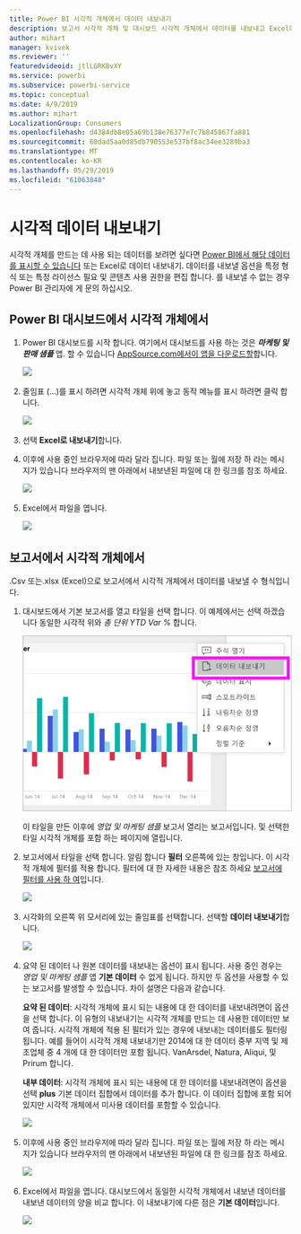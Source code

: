 ```yaml
---
title: Power BI 시각적 개체에서 데이터 내보내기
description: 보고서 시각적 개체 및 대시보드 시각적 개체에서 데이터를 내보내고 Excel에서 봅니다.
author: mihart
manager: kvivek
ms.reviewer: ''
featuredvideoid: jtlLGRKBvXY
ms.service: powerbi
ms.subservice: powerbi-service
ms.topic: conceptual
ms.date: 4/9/2019
ms.author: mihart
LocalizationGroup: Consumers
ms.openlocfilehash: d4384db8e05a69b138e76377e7c7b845867fa881
ms.sourcegitcommit: 60dad5aa0d85db790553e537bf8ac34ee3289ba3
ms.translationtype: MT
ms.contentlocale: ko-KR
ms.lasthandoff: 05/29/2019
ms.locfileid: "61063848"
---
```

# <a name="export-data-from-visual"></a>시각적 데이터 내보내기
시각적 개체를 만드는 데 사용 되는 데이터를 보려면 싶다면 [Power BI에서 해당 데이터를 표시할 수 있습니다](end-user-show-data.md) 또는 Excel로 데이터 내보내기. 데이터를 내보낼 옵션을 특정 형식 또는 특정 라이선스 필요 및 콘텐츠 사용 권한을 편집 합니다. 를 내보낼 수 없는 경우 Power BI 관리자에 게 문의 하십시오. 

## <a name="from-a-visual-on-a-power-bi-dashboard"></a>Power BI 대시보드에서 시각적 개체에서

1. Power BI 대시보드를 시작 합니다. 여기에서 대시보드를 사용 하는 것은 ***마케팅 및 판매 샘플*** 앱. 할 수 있습니다 [AppSource.com에서이 앱을 다운로드할](https://appsource.microsoft.com/en-us/product/power-bi/microsoft-retail-analysis-sample.salesandmarketingsample-preview?flightCodes=e2b06c7a-a438-4d99-9eb6-4324ce87f282)합니다.

    ![](media/end-user-export/power-bi-dashboard.png)

2. 줄임표 (...)를 표시 하려면 시각적 개체 위에 놓고 동작 메뉴를 표시 하려면 클릭 합니다.

    ![](media/end-user-export/power-bi-dashboard-export-visual.png)

3. 선택 **Excel로 내보내기**합니다.

4. 이후에 사용 중인 브라우저에 따라 달라 집니다. 파일 또는 월에 저장 하 라는 메시지가 있습니다 브라우저의 맨 아래에서 내보낸된 파일에 대 한 링크를 참조 하세요. 

    ![](media/end-user-export/power-bi-export-browser.png)

5. Excel에서 파일을 엽니다.  

    ![](media/end-user-export/power-bi-excel.png)


## <a name="from-a-visual-in-a-report"></a>보고서에서 시각적 개체에서
.Csv 또는.xlsx (Excel)으로 보고서에서 시각적 개체에서 데이터를 내보낼 수 형식입니다. 

1. 대시보드에서 기본 보고서를 열고 타일을 선택 합니다.  이 예제에서는 선택 하겠습니다 동일한 시각적 위와 *총 단위 YTD Var %* 합니다. 

    ![](media/end-user-export/power-bi-export-report.png)

    이 타일을 만든 이후에 *영업 및 마케팅 샘플* 보고서 열리는 보고서입니다. 및 선택한 타일 시각적 개체를 포함 하는 페이지에 열립니다. 

2. 보고서에서 타일을 선택 합니다. 알림 합니다 **필터** 오른쪽에 있는 창입니다. 이 시각적 개체에 필터를 적용 합니다. 필터에 대 한 자세한 내용은 참조 하세요 [보고서에 필터를 사용 하 여](end-user-report-filter.md)입니다.

    ![](media/end-user-export/power-bi-export-filters.png)


3. 시각화의 오른쪽 위 모서리에 있는 줄임표를 선택합니다. 선택할 **데이터 내보내기**합니다.

    ![](media/end-user-export/power-bi-export-report2.png)

4. 요약 된 데이터 나 원본 데이터를 내보내는 옵션이 표시 됩니다. 사용 중인 경우는 *영업 및 마케팅 샘플* 앱 **기본 데이터** 수 없게 됩니다. 하지만 두 옵션을 사용할 수 있는 보고서를 발생할 수 있습니다. 차이 설명은 다음과 같습니다.

    **요약 된 데이터**: 시각적 개체에 표시 되는 내용에 대 한 데이터를 내보내려면이 옵션을 선택 합니다.  이 유형의 내보내기는 시각적 개체를 만드는 데 사용한 데이터만 보여 줍니다. 시각적 개체에 적용 된 필터가 있는 경우에 내보내는 데이터를도 필터링 됩니다. 예를 들어이 시각적 개체 내보내기만 2014에 대 한 데이터 중부 지역 및 제조업체 중 4 개에 대 한 데이터만 포함 됩니다. VanArsdel, Natura, Aliqui, 및 Prirum 합니다.
  

    **내부 데이터**: 시각적 개체에 표시 되는 내용에 대 한 데이터를 내보내려면이 옵션을 선택 **plus** 기본 데이터 집합에서 데이터를 추가 합니다.  이 데이터 집합에 포함 되어 있지만 시각적 개체에서 미사용 데이터를 포함할 수 있습니다. 

    ![](media/end-user-export/power-bi-export-report3.png)

5. 이후에 사용 중인 브라우저에 따라 달라 집니다. 파일 또는 월에 저장 하 라는 메시지가 있습니다 브라우저의 맨 아래에서 내보낸된 파일에 대 한 링크를 참조 하세요. 

    ![](media/end-user-export/power-bi-export-edge.png)


7. Excel에서 파일을 엽니다. 대시보드에서 동일한 시각적 개체에서 내보낸 데이터를 내보낸 데이터의 양을 비교 합니다. 이 내보내기에 다른 점은 **기본 데이터**입니다. 

    ![](media/end-user-export/power-bi-underlying.png)

